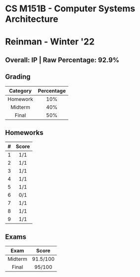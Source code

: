 # CS M151B - Computer Systems Architecture

# Reinman - Winter '22

## Overall: IP | Raw Percentage: 92.9%

## Grading

| Category | Percentage |
| :------: | :--------: |
| Homework |    10%     |
| Midterm  |    40%     |
|  Final   |    50%     |

## Homeworks

|  #   | Score |
| :--: | :---: |
|  1   |  1/1  |
|  2   |  1/1  |
|  3   |  1/1  |
|  4   |  1/1  |
|  5   |  1/1  |
|  6   |  0/1  |
|  7   |  1/1  |
|  8   |  1/1  |
|  9   |  1/1  |

## Exams

|  Exam   |  Score   |
| :-----: | :------: |
| Midterm | 91.5/100 |
|  Final  |  95/100  |

